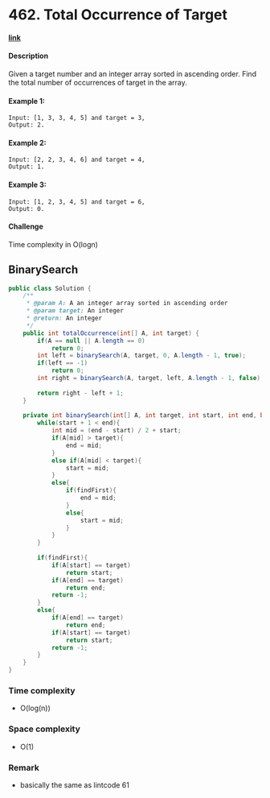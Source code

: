 # 462. Total Occurrence of Target

#### [link](https://www.lintcode.com/problem/total-occurrence-of-target/)

#### Description
Given a target number and an integer array sorted in ascending order. Find the total number of occurrences of target in the array.

#### Example 1:
```
Input: [1, 3, 3, 4, 5] and target = 3, 
Output: 2.
```
#### Example 2:
```
Input: [2, 2, 3, 4, 6] and target = 4, 
Output: 1.
```
#### Example 3:
```
Input: [1, 2, 3, 4, 5] and target = 6, 
Output: 0.
```

#### Challenge
Time complexity in O(logn)

## BinarySearch
```java
public class Solution {
    /**
     * @param A: A an integer array sorted in ascending order
     * @param target: An integer
     * @return: An integer
     */
    public int totalOccurrence(int[] A, int target) {
        if(A == null || A.length == 0)
            return 0;
        int left = binarySearch(A, target, 0, A.length - 1, true);
        if(left == -1)
            return 0;
        int right = binarySearch(A, target, left, A.length - 1, false);
        
        return right - left + 1;
    }
    
    private int binarySearch(int[] A, int target, int start, int end, boolean findFirst){
        while(start + 1 < end){
            int mid = (end - start) / 2 + start;
            if(A[mid] > target){
                end = mid;
            }
            else if(A[mid] < target){
                start = mid;
            }
            else{
                if(findFirst){
                    end = mid;
                }
                else{
                    start = mid;
                }
            }
        }
        
        if(findFirst){
            if(A[start] == target)
                return start;
            if(A[end] == target)
                return end;
            return -1;
        }
        else{
            if(A[end] == target)
                return end;
            if(A[start] == target)
                return start;
            return -1;
        }
    }
}
```
### Time complexity
* O(log(n))
### Space complexity
* O(1)
### Remark
* basically the same as lintcode 61